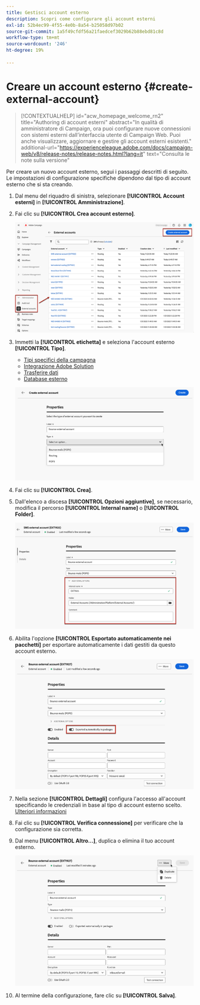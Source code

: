 ```yaml
---
title: Gestisci account esterno
description: Scopri come configurare gli account esterni
exl-id: 52b4ec99-4f55-4e0b-8a54-b25058d97b02
source-git-commit: 1a5f49cfdf56a21faedcef3029b62b88ebd81c8d
workflow-type: tm+mt
source-wordcount: '246'
ht-degree: 19%

---
```


# Creare un account esterno {#create-external-account}

>[!CONTEXTUALHELP]
>id="acw_homepage_welcome_rn2"
>title="Authoring di account esterni"
>abstract="In qualità di amministratore di Campaign, ora puoi configurare nuove connessioni con sistemi esterni dall’interfaccia utente di Campaign Web. Puoi anche visualizzare, aggiornare e gestire gli account esterni esistenti."
>additional-url="https://experienceleague.adobe.com/docs/campaign-web/v8/release-notes/release-notes.html?lang=it" text="Consulta le note sulla versione"

Per creare un nuovo account esterno, segui i passaggi descritti di seguito. Le impostazioni di configurazione specifiche dipendono dal tipo di account esterno che si sta creando.

1. Dal menu del riquadro di sinistra, selezionare **[!UICONTROL Account esterni]** in **[!UICONTROL Amministrazione]**.

1. Fai clic su **[!UICONTROL Crea account esterno]**.

   ![Schermata che mostra l&#39;opzione per creare un account esterno nell&#39;interfaccia utente Web.](assets/external_account_create_1.png)

1. Immetti la **[!UICONTROL etichetta]** e seleziona l&#39;account esterno **[!UICONTROL Tipo]**.

   * [Tipi specifici della campagna](external-account.md)
   * [Integrazione Adobe Solution](integration-external-account.md)
   * [Trasferire dati](transfer-external-account.md)
   * [Database esterno](external-account-database.md)

   ![Schermata che mostra i campi per l&#39;immissione dell&#39;etichetta e la selezione del tipo di account esterno.](assets/external_account_create_2.png)

1. Fai clic su **[!UICONTROL Crea]**.

1. Dall&#39;elenco a discesa **[!UICONTROL Opzioni aggiuntive]**, se necessario, modifica il percorso **[!UICONTROL Internal name]** o **[!UICONTROL Folder]**.

   ![Schermata con opzioni aggiuntive per la configurazione del nome interno e del percorso della cartella.](assets/external_account_create_3.png)

1. Abilita l&#39;opzione **[!UICONTROL Esportato automaticamente nei pacchetti]** per esportare automaticamente i dati gestiti da questo account esterno. <!--Exported where??-->

   ![Schermata che mostra l&#39;opzione per abilitare l&#39;esportazione automatica nei pacchetti.](assets/external_account_create_exported.png)

1. Nella sezione **[!UICONTROL Dettagli]** configura l&#39;accesso all&#39;account specificando le credenziali in base al tipo di account esterno scelto. [Ulteriori informazioni](#bounce)

1. Fai clic su **[!UICONTROL Verifica connessione]** per verificare che la configurazione sia corretta.

1. Dal menu **[!UICONTROL Altro...]**, duplica o elimina il tuo account esterno.

   ![Schermata che mostra il menu Altro con opzioni per duplicare o eliminare l&#39;account esterno.](assets/external_account_create_4.png)

1. Al termine della configurazione, fare clic su **[!UICONTROL Salva]**.
